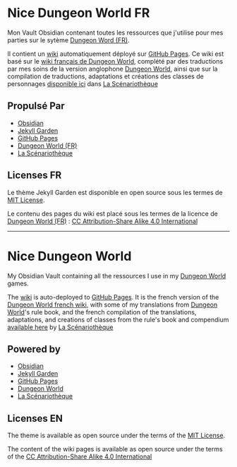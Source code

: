 # Nice Dungeon World FR

Mon Vault Obsidian contenant toutes les ressources que j'utilise pour mes parties sur le sytème [Dungeon Word (FR)](http://dungeonworld.pbta.fr/).

Il contient un [wiki](https://nice-dungeon-world.github.io/) automatiquement déployé sur [GitHub Pages](https://pages.github.com/).
Ce wiki est basé sur le [wiki français de Dungeon World](http://dungeonworld.pbta.fr/), complété par des traductions par mes soins de la version anglophone [Dungeon World](https://dungeon-world.com/), ainsi que sur la compilation de traductions, adaptations et créations des classes de personnages [disponible ici](https://www.scenariotheque.org/Document/info_jeu.php?f_id_jeu=484) dans [La Scénariothèque](https://www.scenariotheque.org/)

## Propulsé Par

- [Obsidian](https://obsidian.md/)
- [Jekyll Garden](https://jekyll-garden.github.io/)
- [GitHub Pages](https://pages.github.com/)
- [Dungeon World (FR)](http://dungeonworld.pbta.fr/)
- [La Scénariothèque](https://www.scenariotheque.org/)

## Licenses FR

Le thème Jekyll Garden est disponible en open source sous les termes de [MIT License](http://opensource.org/licenses/MIT).

Le contenu des pages du wiki est placé sous les termes de la licence de [Dungeon World (FR)](http://dungeonworld.pbta.fr/) : [CC Attribution-Share Alike 4.0 International](https://creativecommons.org/licenses/by-sa/4.0/deed.fr)

---

# Nice Dungeon World

My Obsidian Vault containing all the ressources I use in my [Dungeon World](https://dungeon-world.com/) games.

The [wiki](https://nice-dungeon-world.github.io/) is auto-deployed to [GitHub Pages](https://pages.github.com/).
It is the french version of the [Dungeon World french wiki](http://dungeonworld.pbta.fr/), with some of my translations from [Dungeon World](https://dungeon-world.com/)'s rule book, and the french compilation of the translations, adaptations, and creations of classes from the rule's book and compendium [available here](https://www.scenariotheque.org/Document/info_jeu.php?f_id_jeu=484) by [La Scénariothèque](https://www.scenariotheque.org/)

## Powered by

- [Obsidian](https://obsidian.md/)
- [Jekyll Garden](https://jekyll-garden.github.io/)
- [GitHub Pages](https://pages.github.com/)
- [Dungeon World](https://dungeon-world.com/)
- [La Scénariothèque](https://www.scenariotheque.org/)

## Licenses EN

The theme is available as open source under the terms of the [MIT License](http://opensource.org/licenses/MIT).

The content of the wiki pages is available as open source under the terms of the [CC Attribution-Share Alike 4.0 International](https://creativecommons.org/licenses/by-sa/4.0/deed.fr)
